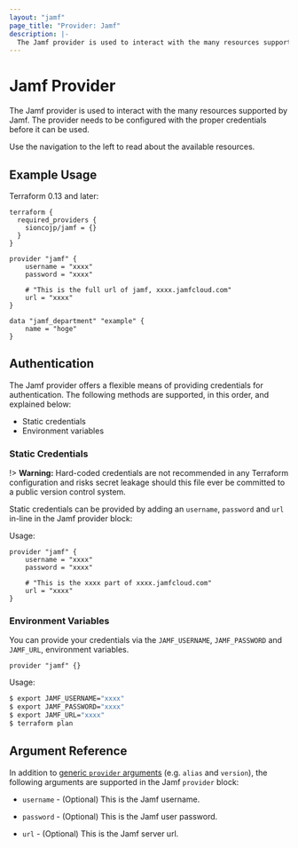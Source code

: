 ```yaml
---
layout: "jamf"
page_title: "Provider: Jamf"
description: |-
  The Jamf provider is used to interact with the many resources supported by Jamf. The provider needs to be configured with the proper credentials before it can be used.
---
```


# Jamf Provider

The Jamf provider is used to interact with the
many resources supported by Jamf. The provider needs to be configured
with the proper credentials before it can be used.

Use the navigation to the left to read about the available resources.

## Example Usage

Terraform 0.13 and later:

```hcl
terraform {
  required_providers {
    sioncojp/jamf = {}
  }
}

provider "jamf" {
    username = "xxxx"
    password = "xxxx"

    # "This is the full url of jamf, xxxx.jamfcloud.com"
    url = "xxxx"
}

data "jamf_department" "example" {
    name = "hoge"
}
```

## Authentication

The Jamf provider offers a flexible means of providing credentials for
authentication. The following methods are supported, in this order, and
explained below:

- Static credentials
- Environment variables

### Static Credentials

!> **Warning:** Hard-coded credentials are not recommended in any Terraform
configuration and risks secret leakage should this file ever be committed to a
public version control system.

Static credentials can be provided by adding an `username`, `password` and `url`
in-line in the Jamf provider block:

Usage:

```hcl
provider "jamf" {
    username = "xxxx"
    password = "xxxx"

    # "This is the xxxx part of xxxx.jamfcloud.com"
    url = "xxxx"
}
```

### Environment Variables

You can provide your credentials via the `JAMF_USERNAME`, `JAMF_PASSWORD` and
`JAMF_URL`, environment variables.

```hcl
provider "jamf" {}
```

Usage:

```sh
$ export JAMF_USERNAME="xxxx"
$ export JAMF_PASSWORD="xxxx"
$ export JAMF_URL="xxxx"
$ terraform plan
```

## Argument Reference

In addition to [generic `provider` arguments](https://www.terraform.io/docs/configuration/providers.html)
(e.g. `alias` and `version`), the following arguments are supported in the Jamf
 `provider` block:

* `username` - (Optional) This is the Jamf username.

* `password` - (Optional) This is the Jamf user password.

* `url` - (Optional) This is the Jamf server url.
